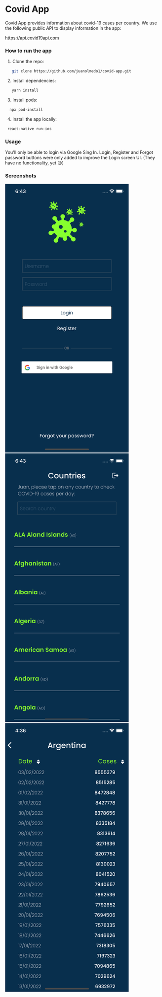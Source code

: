 # Covid App

Covid App provides information about covid-19 cases per country. We use the following public API to display information in the app: 

https://api.covid19api.com

### How to run the app

1. Clone the repo: 
```sh
   git clone https://github.com/juanolmedo1/covid-app.git
```
 2. Install dependencies: 
```sh
   yarn install
 ```
 3. Install pods:
 ```sh
   npx pod-install
 ```
 4. Install the app locally:
  ```sh
   react-native run-ios
 ```
 
 ### Usage

You'll only be able to login via Google Sing In. 
Login, Register and Forgot password buttons were only added to improve the Login screen UI. (They have no functionality, yet :wink:) 

 ### Screenshots
 <img src="./assets/screenshots/Login.png" alt="Login" width="400"/>
 <img src="./assets/screenshots/Countries.png" alt="Countries" width="400"/>
 <img src="./assets/screenshots/CountryDetail-DESC.png" alt="CountryDetail-DESC" width="400"/>
 
